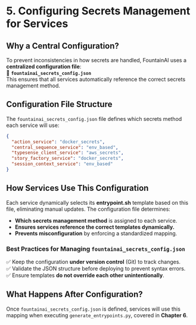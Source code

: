 # 5. Configuring Secrets Management for Services

## Why a Central Configuration?
To prevent inconsistencies in how secrets are handled, FountainAI uses a **centralized configuration file**:  
📂 **`fountainai_secrets_config.json`**  
This ensures that all services automatically reference the correct secrets management method.

## Configuration File Structure
The `fountainai_secrets_config.json` file defines which secrets method each service will use:

```json
{
  "action_service": "docker_secrets",
  "central_sequence_service": "env_based",
  "typesense_client_service": "aws_secrets",
  "story_factory_service": "docker_secrets",
  "session_context_service": "env_based"
}
```

## How Services Use This Configuration
Each service dynamically selects its **entrypoint.sh** template based on this file, eliminating manual updates. The configuration file determines:
- **Which secrets management method** is assigned to each service.
- **Ensures services reference the correct templates dynamically.**
- **Prevents misconfiguration** by enforcing a standardized mapping.

### Best Practices for Managing `fountainai_secrets_config.json`
✅ Keep the configuration **under version control** (Git) to track changes.  
✅ Validate the JSON structure before deploying to prevent syntax errors.  
✅ Ensure templates **do not override each other unintentionally**.

## What Happens After Configuration?
Once `fountainai_secrets_config.json` is defined, services will use this mapping when executing `generate_entrypoints.py`, covered in **Chapter 6**.

